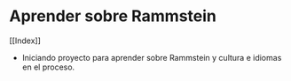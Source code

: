 # Aprender sobre Rammstein

[[Index]]

* Iniciando proyecto para aprender sobre Rammstein y cultura e idiomas en el proceso.